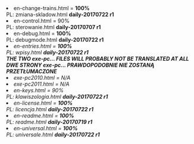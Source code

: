 <li> en-change-trains.html  = <b>100%</b>
<br> PL: zmiana-skladow.html  <b>daily-20170722 r1</b>
<br>
<li> en-control.html = 90%</b>
<br> PL: sterowanie.html        <b>daily-20170707 r1</b>
<br>
<li> en-debug.html = <b>100%</b> 
<br> PL: debugmode.html         <b>daily-20170722 r1</b>
<br>
<li><i> en-entries.html = <b>100%</b> 
<br> PL: wpisy.html             <b>daily-20170722 r1</b>
<br>
<b>
<i>THE TWO exe-pc... FILES WILL PROBABLY NOT BE TRANSLATED AT ALL<br></i>
<i>DWE STRONY exe-pc... PRAWDOPODOBNIE NIE ZOSTANĄ PRZETŁUMACZONE</i>
</b>
<li><i> exe-pc2010.html = N/A</i>
<br>
<li><i> exe-pc2011.html = N/A</i>
<br>
<li> en-keys.html = 90%</b>
<br> PL: klawiszologia.html     <b>daily-20170722 r1</b>
<br>
<li> en-license.html = <b>100%</b> 
<br> PL: licencja.html          <b>daily-20170722 r1</b>
<br>
<li> en-readme.html = <b>100%</b>
<br> PL: readme.html            <b>daily-20170719 r1</b>
<br>
<li> en-universal.html = <b>100%</b> 
<br> PL: universale.html        <b>daily-20170722 r1</b>
